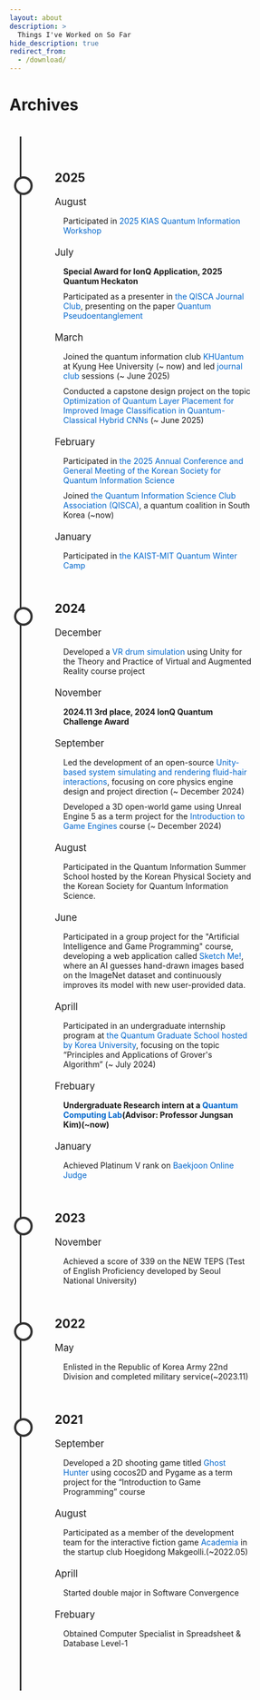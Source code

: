 ```yaml
---
layout: about
description: >
  Things I've Worked on So Far
hide_description: true
redirect_from:
  - /download/
---
```


# Archives

<head>
    <meta charset="UTF-8">
    <meta name="viewport" content="width=device-width, initial-scale=1.0">
    <style>
        main { padding: 20px; }
        .timeline {
            position: relative;
            margin: 0 auto;
            padding: 40px 0;
            width: 100%;
            max-width: 800px;
        }
        .timeline::after {
            content: '';
            position: absolute;
            width: 3px;
            background-color: #333;
            top: 0;
            bottom: 0;
            left: 0;
            margin-left: -2px;
        }
        .timeline-entry {
            position: relative;
            width: 100%;
            padding: 20px 40px;
            box-sizing: border-box;
        }
        .timeline-entry.left {
            left: 0;
            padding-left: 60px;
        }
        .timeline-entry.right {
            left: 0;
            padding-left: 60px;
        }
        .timeline-entry::before {
            content: ' ';
            position: absolute;
            width: 25px;
            height: 25px;
            left: -12.5px;
            background-color: white;
            border: 4px solid #333;
            top: 30px;
            border-radius: 50%;
            z-index: 1;
        }
        .year {
            font-size: 1.5em;
            margin-bottom: 10px;
        }
        .month {
            font-size: 1.2em;
            margin-bottom: 10px;
            margin-top: 20px;
        }
        .project-list {
            list-style-type: none;
            padding: 0;
            margin: 15px;
        }
        .project-list li { margin-bottom: 10px; }
        .project-list a { text-decoration: none; color: #0066cc; }
        .project-list a:hover { text-decoration: underline; }
    </style>
</head>
<body>
    <main>
        <div class="timeline">
            <div class="timeline-entry left">
                <div class="year"><strong>2025</strong></div>
                <div class="month">August</div>
                <ul class="project-list">
                    <li>Participated in <a href="http://events.kias.re.kr/h/KIASQI25/">2025 KIAS Quantum Information Workshop</a></li>
                </ul>
                <div class="month">July</div>
                <ul class="project-list">
                    <li><b>Special Award for IonQ Application, 2025 Quantum Heckaton</b></li>
                    <li>Participated as a presenter in <a href="https://www.youtube.com/@koreaquantumclubs">the QISCA Journal Club</a>, presenting on the paper <a href="https://arxiv.org/abs/2211.00747">Quantum Pseudoentanglement</a></li>
                </ul>
                <div class="month">March</div>
                <ul class="project-list">
                    <li>Joined the quantum information club <a href="https://www.linkedin.com/company/khuantum">KHUantum</a> at Kyung Hee University (~ now) and led <a href="https://www.youtube.com/watch?v=o0Y0t9Nw6hU&t=1682s">journal club</a> sessions (~ June 2025)</li>
                    <li>Conducted a capstone design project on the topic <a href="https://github.com/mu08014/2025-1-SoftwareCapstone">Optimization of Quantum Layer Placement for Improved Image Classification in Quantum-Classical Hybrid CNNs</a> (~ June 2025)</li>
                </ul>
                <div class="month">February</div>
                <ul class="project-list">
                    <li>Participated in <a href="https://www.qisk.or.kr/content/conferences/pre_greeting.php?id=40">the 2025 Annual Conference and General Meeting of the Korean Society for Quantum Information Science</a></li>
                    <li>Joined <a href="https://www.qisca.org">the Quantum Information Science Club Association (QISCA)</a>, a quantum coalition in South Korea (~now)</li>
                </ul>
                <div class="month">January</div>
                <ul class="project-list">
                    <li>Participated in <a href="https://quantum.kaist.ac.kr/notice/view/id/162#u">the KAIST-MIT Quantum Winter Camp</a></li>
                </ul>
            </div>
            <div class="timeline-entry left">
                <div class="year"><strong>2024</strong></div>
                <div class="month">December</div>
                <ul class="project-list">
                    <li>Developed a <a href="https://github.com/richardlee-kr/VRDrumSimulator">VR drum simulation</a> using Unity for the Theory and Practice of Virtual and Augmented Reality course project</li>
                </ul>
                <div class="month">November</div>
                <ul class="project-list">
                    <li><b>2024.11 3rd place, 2024 IonQ Quantum Challenge Award</b></li>
                </ul>
                <div class="month">September</div>
                <ul class="project-list">
                    <li>Led the development of an open-source <a href="https://github.com/mu08014/2024-2-gamecapstone">Unity-based system simulating and rendering fluid-hair interactions</a>, focusing on core physics engine design and project direction (~ December 2024)</li>
                    <li>Developed a 3D open-world game using Unreal Engine 5 as a term project for the <a href="https://github.com/yoonyLim/Team11">Introduction to Game Engines</a> course (~ December 2024)</li>
                </ul>
                <div class="month">August</div>
                <ul class="project-list">
                    <li>Participated in the Quantum Information Summer School hosted by the Korean Physical Society and the Korean Society for Quantum Information Science.</li>
                </ul>
                <div class="month">June</div>
                <ul class="project-list">
                    <li>Participated in a group project for the "Artificial Intelligence and Game Programming" course, developing a web application called <a href="https://sketchme.xyz">Sketch Me!</a>, where an AI guesses hand-drawn images based on the ImageNet dataset and continuously improves its model with new user-provided data.</li>
                </ul>
                <div class="month">Aprill</div>
                <ul class="project-list">
                    <li>Participated in an undergraduate internship program at <A href = "https://www.quantumworkforce.kr">the Quantum Graduate School hosted by Korea University</A>, focusing on the topic “Principles and Applications of Grover's Algorithm” (~ July 2024)</li>
                </ul>
                <div class="month">Frebuary</div>
                <ul class="project-list">
                    <li><b>Undergraduate Research intern at a <A href = "https://sites.google.com/view/khuqclab">Quantum Computing Lab</A>(Advisor: Professor Jungsan Kim)(~now)</b></li>
                </ul>
                <div class="month">January</div>
                <ul class="project-list">
                    <li>Achieved Platinum V rank on <A href = "https://solved.ac/profile/mu08014">Baekjoon Online Judge</A></li>
                </ul>
            </div>
            <div class="timeline-entry left">
                <div class="year"><strong>2023</strong></div>
                <div class="month">November</div>
                <ul class="project-list">
                    <li>Achieved a score of 339 on the NEW TEPS (Test of English Proficiency developed by Seoul National University)</li>
                </ul>
            </div>
            <div class="timeline-entry left">
                <div class="year"><strong>2022</strong></div>
                <div class="month">May</div>
                <ul class="project-list">
                    <li>Enlisted in the Republic of Korea Army 22nd Division and completed military service(~2023.11)</li>
                </ul>
            </div>
            <div class="timeline-entry left">
                <div class="year"><strong>2021</strong></div>
                <div class="month">September</div>
                <ul class="project-list">
                    <li>Developed a 2D shooting game titled <A href="https://github.com/mu08014/Ghost_Hunter">Ghost Hunter</A> using cocos2D and Pygame as a term project for the “Introduction to Game Programming” course</li>
                </ul>
                <div class="month">August</div>
                <ul class="project-list">
                    <li>Participated as a member of the development team for the interactive fiction game <A href="https://github.com/SHT4196/Academia">Academia</A> in the startup club Hoegidong Makgeolli.(~2022.05)</li>
                </ul>
                <div class="month">Aprill</div>
                <ul class="project-list">
                    <li>Started double major in Software Convergence</li>
                </ul>
                <div class="month">Frebuary</div>
                <ul class="project-list">
                    <li>Obtained Computer Specialist in Spreadsheet & Database Level-1</li>
                </ul>
            </div>
        </div>
    </main>
</body>
